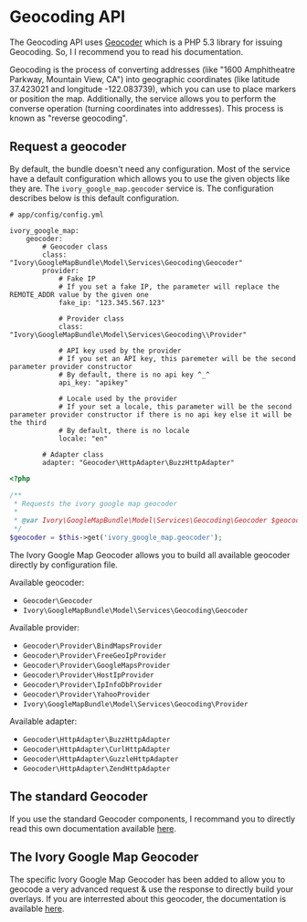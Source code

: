 # Geocoding API

The Geocoding API uses [Geocoder](http://github.com/willdurand/Geocoder) which is a PHP 5.3 library for issuing Geocoding. So, I I recommend you to read his documentation.

Geocoding is the process of converting addresses (like "1600 Amphitheatre Parkway, Mountain View, CA") into geographic coordinates (like latitude 37.423021 and longitude -122.083739), which you can use to place markers or position the map. 
Additionally, the service allows you to perform the converse operation (turning coordinates into addresses). This process is known as "reverse geocoding".

## Request a geocoder

By default, the bundle doesn't need any configuration. Most of the service have a default configuration which allows you to use the given objects like they are.
The ``ivory_google_map.geocoder`` service is. The configuration describes below is this default configuration.

```
# app/config/config.yml

ivory_google_map:
    geocoder:
        # Geocoder class
        class: "Ivory\GoogleMapBundle\Model\Services\Geocoding\Geocoder"
        provider: 
            # Fake IP
            # If you set a fake IP, the parameter will replace the REMOTE_ADDR value by the given one
            fake_ip: "123.345.567.123"

            # Provider class
            class: "Ivory\GoogleMapBundle\Model\Services\Geocoding\\Provider"

            # API key used by the provider
            # If you set an API key, this paremeter will be the second parameter provider constructor
            # By default, there is no api key ^_^
            api_key: "apikey"

            # Locale used by the provider
            # If your set a locale, this parameter will be the second parameter provider constructor if there is no api key else it will be the third
            # By default, there is no locale
            locale: "en"

        # Adapter class
        adapter: "Geocoder\HttpAdapter\BuzzHttpAdapter"
```

``` php
<?php

/**
 * Requests the ivory google map geocoder
 *
 * @var Ivory\GoogleMapBundle\Model\Services\Geocoding\Geocoder $geocoder
 */
$geocoder = $this->get('ivory_google_map.geocoder');
```

The Ivory Google Map Geocoder allows you to build all available geocoder directly by configuration file.

Available geocoder:

   - ``Geocoder\Geocoder``
   - ``Ivory\GoogleMapBundle\Model\Services\Geocoding\Geocoder``

Available provider:

   - ``Geocoder\Provider\BindMapsProvider``
   - ``Geocoder\Provider\FreeGeoIpProvider``
   - ``Geocoder\Provider\GoogleMapsProvider``
   - ``Geocoder\Provider\HostIpProvider``
   - ``Geocoder\Provider\IpInfoDbProvider``
   - ``Geocoder\Provider\YahooProvider``
   - ``Ivory\GoogleMapBundle\Model\Services\Geocoding\Provider``

Available adapter:

   - ``Geocoder\HttpAdapter\BuzzHttpAdapter``
   - ``Geocoder\HttpAdapter\CurlHttpAdapter``
   - ``Geocoder\HttpAdapter\GuzzleHttpAdapter``
   - ``Geocoder\HttpAdapter\ZendHttpAdapter``

## The standard Geocoder

If you use the standard Geocoder components, I recommand you to directly read this own documentation available [here](http://www.geocoder-php.org/).

## The Ivory Google Map Geocoder

The specific Ivory Google Map Geocoder has been added to allow you to geocode a very advanced request & use the response to directly build your overlays.
If you are interrested about this geocoder, the documentation is available [here](http://github.com/egeloen/IvoryGoogleMapBundle/blob/master/Resources/doc/usage/services/geocoding/ivory_geocoder.md).
